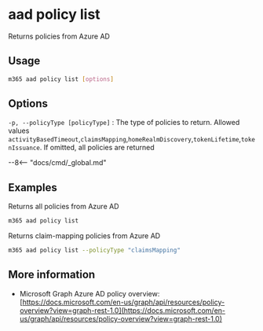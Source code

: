 # aad policy list

Returns policies from Azure AD

## Usage

```sh
m365 aad policy list [options]
```

## Options

`-p, --policyType [policyType]`
: The type of policies to return. Allowed values `activityBasedTimeout`,`claimsMapping`,`homeRealmDiscovery`,`tokenLifetime`,`tokenIssuance`. If omitted, all policies are returned

--8<-- "docs/cmd/\_global.md"

## Examples

Returns all policies from Azure AD

```sh
m365 aad policy list
```

Returns claim-mapping policies from Azure AD

```sh
m365 aad policy list --policyType "claimsMapping"
```

## More information

- Microsoft Graph Azure AD policy overview: [https://docs.microsoft.com/en-us/graph/api/resources/policy-overview?view=graph-rest-1.0](https://docs.microsoft.com/en-us/graph/api/resources/policy-overview?view=graph-rest-1.0)
